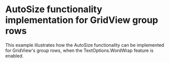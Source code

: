# AutoSize functionality implementation for GridView group rows


<p>This example illustrates how the AutoSize functionality can be implemented for GridView's group rows, when the TextOptions.WordWrap feature is enabled.</p>

<br/>


